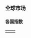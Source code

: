 ### 全球市场

#### 各国指数

<table><tr><td>
<div class="tradingview-widget-container">
  <div class="tradingview-widget-container__widget"></div>
  <div class="tradingview-widget-copyright"></div>
  <script type="text/javascript" src="https://s3.tradingview.com/external-embedding/embed-widget-market-overview.js" async>
  {
  "colorTheme": "light",
  "dateRange": "ALL",
  "showChart": true,
  "locale": "zh_CN",
  "largeChartUrl": "",
  "isTransparent": false,
  "showSymbolLogo": true,
  "showFloatingTooltip": false,
  "width": "400",
  "height": "660",
  "plotLineColorGrowing": "rgba(41, 98, 255, 1)",
  "plotLineColorFalling": "rgba(41, 98, 255, 1)",
  "gridLineColor": "rgba(240, 243, 250, 0)",
  "scaleFontColor": "rgba(120, 123, 134, 1)",
  "belowLineFillColorGrowing": "rgba(41, 98, 255, 0.12)",
  "belowLineFillColorFalling": "rgba(41, 98, 255, 0.12)",
  "belowLineFillColorGrowingBottom": "rgba(41, 98, 255, 0)",
  "belowLineFillColorFallingBottom": "rgba(41, 98, 255, 0)",
  "symbolActiveColor": "rgba(41, 98, 255, 0.12)",
  "tabs": [
    {
      "title": "指数",
      "symbols": [
        {
          "s": "SSE:000001"
        },
        {
          "s": "HSI:HSI"
        },
        {
          "s": "OANDA:SPX500USD"
        },
        {
          "s": "OANDA:JP225USD"
        }
      ],
      "originalTitle": "Indices"
    }
  ]
}
  </script>
</div>

</td><td>

</td></tr></table>